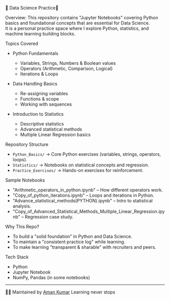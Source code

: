 📘 Data Science Practice📘

 Overview:
This repository contains "Jupyter Notebooks" covering Python basics and foundational concepts that are essential for Data Science.  
It is a personal practice space where I explore Python, statistics, and machine learning building blocks.

Topics Covered
- Python Fundamentals  
  - Variables, Strings, Numbers & Boolean values  
  - Operators (Arithmetic, Comparison, Logical)  
  - Iterations & Loops  

- Data Handling Basics  
  - Re-assigning variables  
  - Functions & scope  
  - Working with sequences  

- Introduction to Statistics  
  - Descriptive statistics  
  - Advanced statistical methods  
  - Multiple Linear Regression basics  

 Repository Structure
- `Python_Basics/` → Core Python exercises (variables, strings, operators, loops).  
- `Statistics/` → Notebooks on statistical concepts and regression.  
- `Practice_Exercises/` → Hands-on exercises for reinforcement.  

 Sample Notebooks
- "Arithmetic_operators_in_python.ipynb" – How different operators work.  
- "Copy_of_python_iterations.ipynb" – Loops and iterations in Python.  
- "Advance_statistical_methods(PYTHON).ipynb" – Intro to statistical analysis.  
- "Copy_of_Advanced_Statistical_Methods_Multiple_Linear_Regression.ipynb" – Regression case study.  

 Why This Repo?
- To build a "solid foundation" in Python and Data Science.  
- To maintain a "consistent practice log" while learning.  
- To make learning "transparent & sharable" with recruiters and peers.  

 Tech Stack
- Python  
- Jupyter Notebook  
- NumPy, Pandas (in some notebooks)  

---

👨‍💻 Maintained by [Aman Kumar](https://github.com/aman685892) 
Learning never stops   

